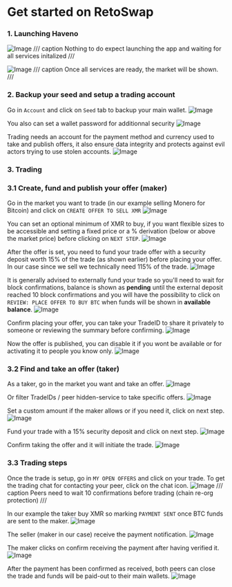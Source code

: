 # Get started on RetoSwap

### 1. Launching Haveno

![Image](../resources/img/haveno-ui/startup.png)
/// caption
Nothing to do expect launching the app and waiting for all services initalized
///

![Image](../resources/img/haveno-ui/home.png)
/// caption
Once all services are ready, the market will be shown.
///

### 2. Backup your seed and setup a trading account

Go in `Account` and click on `Seed` tab to backup your main wallet.
![Image](../resources/img/haveno-ui/save_seed.png)

You also can set a wallet password for additionnal security
![Image](../resources/img/haveno-ui/password_wallet.png)

Trading needs an account for the payment method and currency used to take and publish offers, it also ensure data integrity and protects against evil actors trying to use stolen accounts.
![Image](../resources/img/haveno-ui/create_trading_account.png)

### 3. Trading

### 3.1 Create, fund and publish your offer (maker)

Go in the market you want to trade (in our example selling Monero for Bitcoin) and click on `CREATE OFFER TO SELL XMR`
![Image](../resources/img/haveno-ui/create_offer.png)

You can set an optional minimum of XMR to buy, if you want flexible sizes to be accessible and setting a fixed price or a % derivation (below or above the market price) before clicking on `NEXT STEP`.
![Image](../resources/img/haveno-ui/price_fluctuation_or_fixed_price.png)

After the offer is set, you need to fund your trade offer with a security deposit worth 15% of the trade (as shown earlier) before placing your offer.
In our case since we sell we technically need 115% of the trade.
![Image](../resources/img/haveno-ui/place_offer.png)

It is generally advised to externally fund your trade so you'll need to wait for block confirmations, balance is shown as **pending** until the external deposit reached 10 block confirmations and you will have the possibility to click on `REVIEW: PLACE OFFER TO BUY BTC` when funds will be shown in **available balance**.
![Image](../resources/img/haveno-ui/wait_for_confirm_funding.png)

Confirm placing your offer, you can take your TradeID to share it privately to someone or reviewing the summary before confirming.
![Image](../resources/img/haveno-ui/confirm:placeoffer.png)

Now the offer is published, you can disable it if you wont be available or for activating it to people you know only.
![Image](../resources/img/haveno-ui/deactivate_offer.png)

### 3.2 Find and take an offer (taker)

As a taker, go in the market you want and take an offer.
![Image](../resources/img/haveno-ui/searchoffer.png)

Or filter TradeIDs / peer hidden-service to take specific offers.
![Image](../resources/img/haveno-ui/filteroffer.png)

Set a custom amount if the maker allows or if you need it, click on next step.
![Image](../resources/img/haveno-ui/takeoffer.png)

Fund your trade with a 15% security deposit and click on next step.
![Image](../resources/img/haveno-ui/fundtookoffer.png)

Confirm taking the offer and it will initiate the trade.
![Image](../resources/img/haveno-ui/takeofferprocess.png)

### 3.3 Trading steps

Once the trade is setup, go in `MY OPEN OFFERS` and click on your trade. To get the trading chat for contacting your peer, click on the chat icon.
![Image](../resources/img/haveno-ui/opened_trade.png)
/// caption
Peers need to wait 10 confirmations before trading (chain re-org protection)
///

In our example the taker buy XMR so marking `PAYMENT SENT` once BTC funds are sent to the maker.
![Image](../resources/img/haveno-ui/tradetakermarkpaymentsent.png)

The seller (maker in our case) receive the payment notification.
![Image](../resources/img/haveno-ui/makerreceivesnotificationpaymentsent.png)

The maker clicks on confirm receiving the payment after having verified it.
![Image](../resources/img/haveno-ui/makermarkconfirmation.png)

After the payment has been confirmed as received, both peers can close the trade and funds will be paid-out to their main wallets.
![Image](../resources/img/haveno-ui/makerclosetrade.png)
